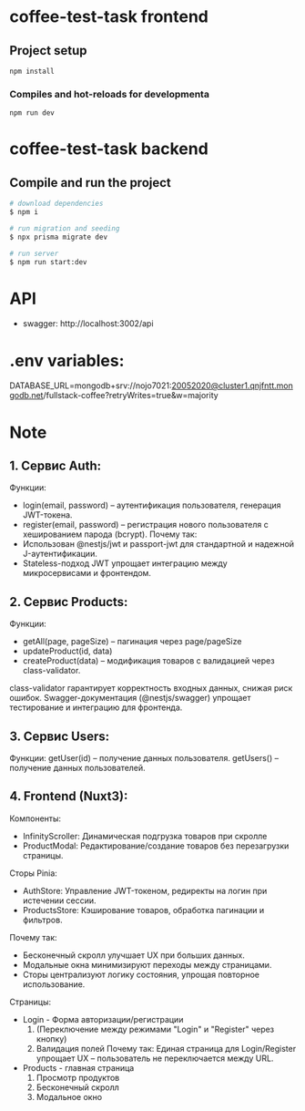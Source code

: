 # coffee-test-task frontend

## Project setup
```
npm install
```

### Compiles and hot-reloads for developmenta
```
npm run dev
```

# coffee-test-task backend

## Compile and run the project

```bash
# download dependencies
$ npm i

# run migration and seeding
$ npx prisma migrate dev

# run server
$ npm run start:dev
```

# API

- swagger: http://localhost:3002/api

# .env variables:

DATABASE_URL=mongodb+srv://nojo7021:20052020@cluster1.qnjfntt.mongodb.net/fullstack-coffee?retryWrites=true&w=majority

# Note

## 1. Сервис Auth:
Функции:
 - login(email, password) – аутентификация пользователя, генерация JWT-токена.
 - register(email, password) – регистрация нового пользователя с хешированием парода (bcrypt).
Почему так:
 - Использован @nestjs/jwt и passport-jwt для стандартной и надежной J-аутентификации.
 - Stateless-подход JWT упрощает интеграцию между микросервисами и фронтендом.
## 2. Сервис Products:
Функции:
 - getAll(page, pageSize) – пагинация через page/pageSize
 - updateProduct(id, data) 
 - createProduct(data) – модификация товаров с валидацией через class-validator.

class-validator гарантирует корректность входных данных, снижая риск ошибок.
Swagger-документация (@nestjs/swagger) упрощает тестирование и интеграцию для фронтенда.

## 3. Сервис Users:
Функции:
getUser(id) – получение данных пользователя.
getUsers() – получение данных пользователей.


## 4. Frontend (Nuxt3):
Компоненты:
 - InfinityScroller: Динамическая подгрузка товаров при скролле
 - ProductModal: Редактирование/создание товаров без перезагрузки страницы.

Сторы Pinia:
 - AuthStore: Управление JWT-токеном, редиректы на логин при истечении сессии.
 - ProductsStore: Кэширование товаров, обработка пагинации и фильтров.

Почему так:

 - Бесконечный скролл улучшает UX при больших данных.
 - Модальные окна минимизируют переходы между страницами.
 - Сторы централизуют логику состояния, упрощая повторное использование.

 Страницы:

 - Login - Форма авторизации/регистрации 
    1. (Переключение между режимами "Login" и "Register" через кнопку)
    2. Валидация полей
    Почему так: Единая страница для Login/Register упрощает UX – пользователь не переключается между URL.
 - Products - главная страница
    1. Просмотр продуктов
    2. Бесконечный скролл
    3. Модальное окно
